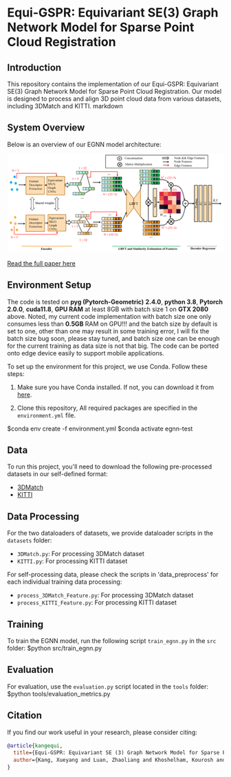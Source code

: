 # Equi-GSPR: Equivariant SE(3) Graph Network Model for Sparse Point Cloud Registration

## Introduction

This repository contains the implementation of our Equi-GSPR: Equivariant SE(3) Graph Network Model for Sparse Point Cloud Registration. Our model is designed to process and align 3D point cloud data from various datasets, including 3DMatch and KITTI.
markdown

## System Overview

Below is an overview of our EGNN model architecture:

![Model Overview](assets/model-overview.png)

[Read the full paper here](https://eccv.ecva.net/virtual/2024/poster/944)


## Environment Setup
The code is tested on **pyg (Pytorch-Geometric)** **2.4.0**, **python 3.8**, **Pytorch 2.0.0**, **cuda11.8**, **GPU RAM** at least 8GB with batch size 1 on **GTX 2080** above.
Noted, my current code implementation with batch size one only consumes less than **0.5GB** RAM on GPU!!! and the batch size by default is set to one, other than one  may result in some training error, I will fix the batch size bug soon, please stay tuned, and batch size one can be enough for the current training as data size is not that big. The code can be ported onto edge device easily to support mobile applications.

To set up the environment for this project, we use Conda. Follow these steps:

1. Make sure you have Conda installed. If not, you can download it from [here](https://docs.conda.io/en/latest/miniconda.html).

2. Clone this repository, All required packages are specified in the `environment.yml` file. 

$conda env create -f environment.yml
$conda activate egnn-test

## Data

To run this project, you'll need to download the following pre-processed datasets in our self-defined format:

- [3DMatch](https://drive.google.com/file/d/1wr21qFPvgoDWsBnMafew7h-vZfP242Gw/view?usp=drive_link)
- [KITTI](https://drive.google.com/file/d/17u2AWfPIMbgCQUVtXYelgacv_Cyeh6EM/view?usp=sharing)

## Data Processing

For the two dataloaders of datasets, we provide dataloader scripts in the `datasets` folder:

- `3DMatch.py`: For processing 3DMatch dataset
- `KITTI.py`: For processing KITTI dataset


For self-processing data, please check the scripts in 'data_preprocess' for each individual training data processing:

- `process_3DMatch_Feature.py`: For processing 3DMatch dataset
- `process_KITTI_Feature.py`: For processing KITTI dataset

## Training

To train the EGNN model, run the following script `train_egnn.py` in the `src` folder:
$python src/train_egnn.py

## Evaluation

For evaluation, use the `evaluation.py` script located in the `tools` folder:
$python tools/evaluation_metrics.py

## Citation

If you find our work useful in your research, please consider citing:

```bibtex
@article{kangequi,
  title={Equi-GSPR: Equivariant SE (3) Graph Network Model for Sparse Point Cloud Registration},
  author={Kang, Xueyang and Luan, Zhaoliang and Khoshelham, Kourosh and Wang, Bing}
}
